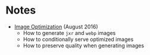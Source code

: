 # Notes

- [Image Optimization](/imageOptimization/README.md) (August 2016)
  - How to generate `jxr` and `webp` images
  - How to conditionally serve optimized images
  - How to preserve quality when generating images
